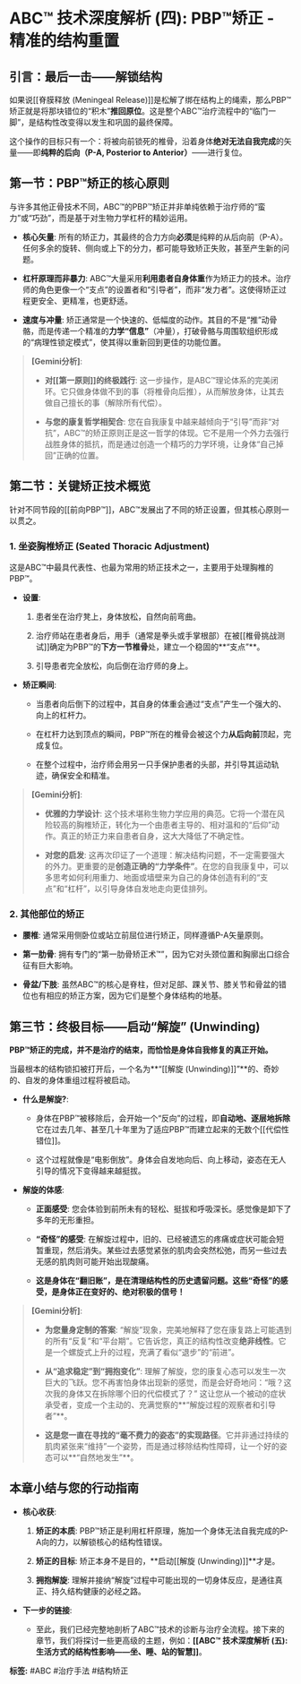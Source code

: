 # ABC™ 技术深度解析 (四): PBP™矫正 - 精准的结构重置

## **引言：最后一击——解锁结构**

如果说[[脊膜释放 (Meningeal Release)]]是松解了绑在结构上的绳索，那么PBP™矫正就是将那块错位的“积木”**推回原位**。这是整个ABC™治疗流程中的“临门一脚”，是结构性改变得以发生和巩固的最终保障。

这个操作的目标只有一个：将被向前锁死的椎骨，沿着身体**绝对无法自我完成**的矢量——即**纯粹的后向（P-A, Posterior to Anterior）**——进行复位。

## **第一节：PBP™矫正的核心原则**

与许多其他正骨技术不同，ABC™的PBP™矫正并非单纯依赖于治疗师的“蛮力”或“巧劲”，而是基于对生物力学杠杆的精妙运用。

- **核心矢量**: 所有的矫正力，其最终的合力方向**必须**是纯粹的从后向前（P-A）。任何多余的旋转、侧向或上下的分力，都可能导致矫正失败，甚至产生新的问题。
    
- **杠杆原理而非暴力**: ABC™大量采用**利用患者自身体重**作为矫正力的技术。治疗师的角色更像一个“支点”的设置者和“引导者”，而非“发力者”。这使得矫正过程更安全、更精准，也更舒适。
    
- **速度与冲量**: 矫正通常是一个快速的、低幅度的动作。其目的不是“推”动骨骼，而是传递一个精准的**力学“信息”**（冲量），打破骨骼与周围软组织形成的“病理性锁定模式”，使其得以重新回到更佳的功能位置。
    

> **[Gemini分析]**:
> 
> - **对[[第一原则]]的终极践行**: 这一步操作，是ABC™理论体系的完美闭环。它只做身体做不到的事（将椎骨向后推），从而解放身体，让其去做自己擅长的事（解除所有代偿）。
>     
> - **与您的康复哲学相契合**: 您在自我康复中越来越倾向于“引导”而非“对抗”，ABC™的矫正原则正是这一哲学的体现。它不是用一个外力去强行战胜身体的抵抗，而是通过创造一个精巧的力学环境，让身体“自己掉回”正确的位置。
>     

## **第二节：关键矫正技术概览**

针对不同节段的[[前向PBP™]]，ABC™发展出了不同的矫正设置，但其核心原则一以贯之。

### **1. 坐姿胸椎矫正 (Seated Thoracic Adjustment)**

这是ABC™中最具代表性、也最为常用的矫正技术之一，主要用于处理胸椎的PBP™。

- **设置**:
    
    1. 患者坐在治疗凳上，身体放松，自然向前弯曲。
        
    2. 治疗师站在患者身后，用手（通常是拳头或手掌根部）在被[[椎骨挑战测试]]确定为PBP™的**下方一节椎骨**处，建立一个稳固的**“支点”**。
        
    3. 引导患者完全放松，向后倒在治疗师的身上。
        
- **矫正瞬间**:
    
    - 当患者向后倒下的过程中，其自身的体重会通过“支点”产生一个强大的、向上的杠杆力。
        
    - 在杠杆力达到顶点的瞬间，PBP™所在的椎骨会被这个力**从后向前**顶起，完成复位。
        
    - 在整个过程中，治疗师会用另一只手保护患者的头部，并引导其运动轨迹，确保安全和精准。
        

> **[Gemini分析]**:
> 
> - **优雅的力学设计**: 这个技术堪称生物力学应用的典范。它将一个潜在风险较高的胸椎矫正，转化为一个由患者主导的、相对温和的“后仰”动作。真正的矫正力来自患者自身，这大大降低了不确定性。
>     
> - **对您的启发**: 这再次印证了一个道理：解决结构问题，不一定需要强大的外力。更重要的是**创造正确的“力学条件”**。在您的自我康复中，可以多思考如何利用重力、地面或墙壁来为自己的身体创造有利的“支点”和“杠杆”，以引导身体自发地走向更佳排列。
>     

### **2. 其他部位的矫正**

- **腰椎**: 通常采用侧卧位或站立前屈位进行矫正，同样遵循P-A矢量原则。
    
- **第一肋骨**: 拥有专门的“第一肋骨矫正术™”，因为它对头颈位置和胸廓出口综合征有巨大影响。
    
- **骨盆/下肢**: 虽然ABC™的核心是脊柱，但对足部、踝关节、膝关节和骨盆的错位也有相应的矫正方案，因为它们是整个身体结构的地基。
    

## **第三节：终极目标——启动“解旋” (Unwinding)**

**PBP™矫正的完成，并不是治疗的结束，而恰恰是身体自我修复的真正开始。**

当最根本的结构锁扣被打开后，一个名为**“[[解旋 (Unwinding)]]”**的、奇妙的、自发的身体重组过程将被启动。

- **什么是解旋?**:
    
    - 身体在PBP™被移除后，会开始一个“反向”的过程，即**自动地、逐层地拆除**它在过去几年、甚至几十年里为了适应PBP™而建立起来的无数个[[代偿性错位]]。
        
    - 这个过程就像是“电影倒放”。身体会自发地向后、向上移动，姿态在无人引导的情况下变得越来越挺拔。
        
- **解旋的体感**:
    
    - **正面感受**: 您会体验到前所未有的轻松、挺拔和呼吸深长。感觉像是卸下了多年的无形重担。
        
    - **“奇怪”的感受**: 在解旋过程中，旧的、已经被遗忘的疼痛或症状可能会短暂重现，然后消失。某些过去感觉紧张的肌肉会突然松弛，而另一些过去无感的肌肉则可能开始出现酸痛。
        
    - **这是身体在“翻旧账”，是在清理结构性的历史遗留问题。这些“奇怪”的感受，是身体正在变好的、绝对积极的信号！**
        

> **[Gemini分析]**:
> 
> - **为您量身定制的答案**: “解旋”现象，完美地解释了您在康复路上可能遇到的所有“反复”和“平台期”。它告诉您，真正的结构性改变**绝非线性**。它是一个螺旋式上升的过程，充满了看似“退步”的“前进”。
>     
> - **从“追求稳定”到“拥抱变化”**: 理解了解旋，您的康复心态可以发生一次巨大的飞跃。您不再害怕身体出现新的感觉，而是会好奇地问：“哦？这次我的身体又在拆除哪个旧的代偿模式了？” 这让您从一个被动的症状承受者，变成一个主动的、充满觉察的**“解旋过程的观察者和引导者”**。
>     
> - **这是您一直在寻找的“毫不费力的姿态”的实现路径**。它并非通过持续的肌肉紧张来“维持”一个姿势，而是通过移除结构性障碍，让一个好的姿态可以**“自然地发生”**。
>     

## **本章小结与您的行动指南**

- **核心收获**:
    
    1. **矫正的本质**: PBP™矫正是利用杠杆原理，施加一个身体无法自我完成的P-A向的力，以解锁核心的结构性错误。
        
    2. **矫正的目标**: 矫正本身不是目的，**启动[[解旋 (Unwinding)]]**才是。
        
    3. **拥抱解旋**: 理解并接纳“解旋”过程中可能出现的一切身体反应，是通往真正、持久结构健康的必经之路。
        
- **下一步的链接**:
    
    - 至此，我们已经完整地剖析了ABC™技术的诊断与治疗全流程。接下来的章节，我们将探讨一些更高级的主题，例如：**[[ABC™ 技术深度解析 (五): 生活方式的结构性影响——坐、睡、站的智慧]]**。
        

**标签:** #ABC  #治疗手法 #结构矫正